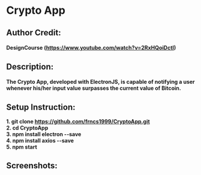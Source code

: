 # Crypto App
 ## Author Credit: 
 #### DesignCourse (https://www.youtube.com/watch?v=2RxHQoiDctI)
 ## Description: 
 #### The Crypto App, developed with ElectronJS, is capable of notifying a user whenever his/her input value surpasses the current value of Bitcoin.
 ## Setup Instruction:
   <b>1. git clone https://github.com/frncs1999/CryptoApp.git <br>
   2. cd CryptoApp<br>
   3. npm install electron --save<br>
   4. npm install axios --save<br>
   5. npm start<b>
 ## Screenshots:
 ![]()


